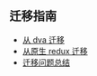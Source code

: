 ## 迁移指南

* [从 dva 迁移](https://maoyantech.github.io/tangdao/migration-guide/migrating-from-dva)
* [从原生 redux 迁移](https://maoyantech.github.io/tangdao/migration-guide/migrating-from-redux)
* [迁移问题总结](https://maoyantech.github.io/tangdao/migration-guide/problem-summary)